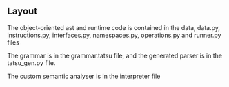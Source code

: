 ## Layout
The object-oriented ast and runtime code is contained in the data, data.py, instructions.py, interfaces.py, namespaces.py, operations.py and runner.py files

The grammar is in the grammar.tatsu file, and the generated parser is in the tatsu_gen.py file.

The custom semantic analyser is in the interpreter file